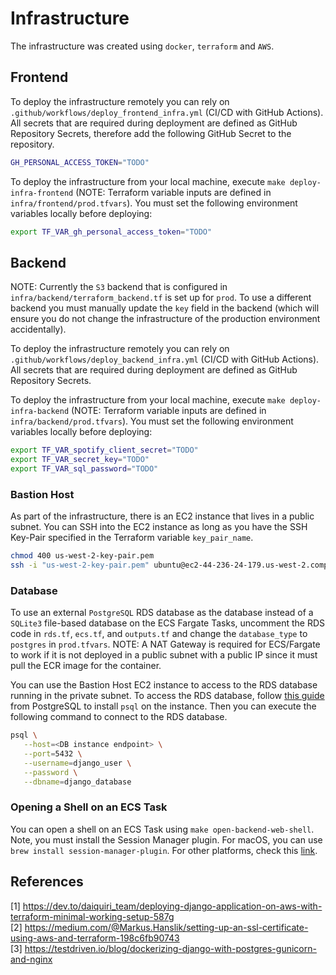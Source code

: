 # Infrastructure

The infrastructure was created using `docker`, `terraform` and `AWS`.

## Frontend

To deploy the infrastructure remotely you can rely on `.github/workflows/deploy_frontend_infra.yml` (CI/CD with GitHub Actions). All secrets that are required during deployment are defined as GitHub Repository Secrets, therefore add the following GitHub Secret to the repository.

```bash
GH_PERSONAL_ACCESS_TOKEN="TODO"
```

To deploy the infrastructure from your local machine, execute `make deploy-infra-frontend` (NOTE: Terraform variable inputs are defined in `infra/frontend/prod.tfvars`). You must set the following environment variables locally before deploying:

```bash
export TF_VAR_gh_personal_access_token="TODO"
```

## Backend

NOTE: Currently the `S3` backend that is configured in `infra/backend/terraform_backend.tf` is set up for `prod`. To use a different backend you must manually update the `key` field in the backend (which will ensure you do not change the infrastructure of the production environment accidentally).

To deploy the infrastructure remotely you can rely on `.github/workflows/deploy_backend_infra.yml` (CI/CD with GitHub Actions). All secrets that are required during deployment are defined as GitHub Repository Secrets.

To deploy the infrastructure from your local machine, execute `make deploy-infra-backend` (NOTE: Terraform variable inputs are defined in `infra/backend/prod.tfvars`). You must set the following environment variables locally before deploying:

```bash
export TF_VAR_spotify_client_secret="TODO"
export TF_VAR_secret_key="TODO"
export TF_VAR_sql_password="TODO"
```

### Bastion Host

As part of the infrastructure, there is an EC2 instance that lives in a public subnet. You can SSH into the EC2 instance as long as you have the SSH Key-Pair specified in the Terraform variable `key_pair_name`.

```bash
chmod 400 us-west-2-key-pair.pem
ssh -i "us-west-2-key-pair.pem" ubuntu@ec2-44-236-24-179.us-west-2.compute.amazonaws.com
```

### Database

To use an external `PostgreSQL` RDS database as the database instead of a `SQLite3` file-based database on the ECS Fargate Tasks, uncomment the RDS code in `rds.tf`, `ecs.tf`, and `outputs.tf` and change the `database_type` to `postgres` in `prod.tfvars`. NOTE: A NAT Gateway is required for ECS/Fargate to work if it is not deployed in a public subnet with a public IP since it must pull the ECR image for the container.

You can use the Bastion Host EC2 instance to access to the RDS database running in the private subnet. To access the RDS database, follow [this guide](https://www.postgresql.org/download/linux/ubuntu/) from PostgreSQL to install `psql` on the instance. Then you can execute the following command to connect to the RDS database.

```bash
psql \
   --host=<DB instance endpoint> \
   --port=5432 \
   --username=django_user \
   --password \
   --dbname=django_database
```

### Opening a Shell on an ECS Task

You can open a shell on an ECS Task using `make open-backend-web-shell`. Note, you must install the Session Manager plugin. For macOS, you can use `brew install session-manager-plugin`. For other platforms, check this [link](https://docs.aws.amazon.com/systems-manager/latest/userguide/session-manager-working-with-install-plugin.html).

## References

[1] https://dev.to/daiquiri_team/deploying-django-application-on-aws-with-terraform-minimal-working-setup-587g \
[2] https://medium.com/@Markus.Hanslik/setting-up-an-ssl-certificate-using-aws-and-terraform-198c6fb90743 \
[3] https://testdriven.io/blog/dockerizing-django-with-postgres-gunicorn-and-nginx

